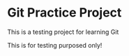 # Git Practice Project

This is a testing project for learning Git

This is for testing purposed only!